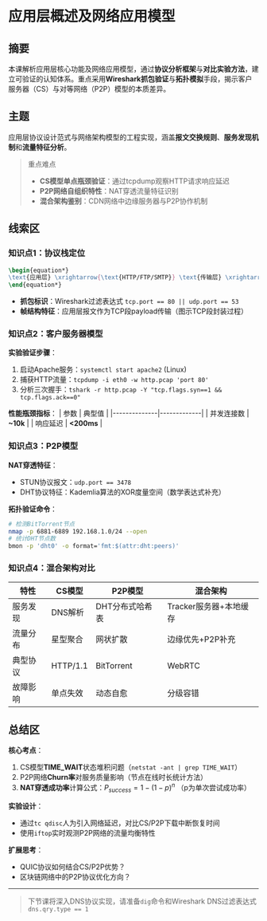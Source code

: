 # 应用层概述及网络应用模型

## 摘要
本课解析应用层核心功能及网络应用模型，通过**协议分析框架**与**对比实验方法**，建立可验证的认知体系。重点采用**Wireshark抓包验证**与**拓扑模拟**手段，揭示客户服务器（CS）与对等网络（P2P）模型的本质差异。

## 主题
应用层协议设计范式与网络架构模型的工程实现，涵盖**报文交换规则**、**服务发现机制**和**流量特征分析**。

> 重点难点
> - **CS模型单点瓶颈验证**：通过tcpdump观察HTTP请求响应延迟
> - **P2P网络自组织特性**：NAT穿透流量特征识别
> - **混合架构鉴别**：CDN网络中边缘服务器与P2P协作机制

## 线索区

### 知识点1：协议栈定位
```latex
\begin{equation*}
\text{应用层} \xrightarrow{\text{HTTP/FTP/SMTP}} \text{传输层} \xrightarrow{\text{TCP/UDP}} \text{网络层}
\end{equation*}
```
- **抓包标识**：Wireshark过滤表达式 `tcp.port == 80 || udp.port == 53`
- **帧结构特征**：应用层报文作为TCP段payload传输（图示TCP段封装过程）

### 知识点2：客户服务器模型
**实验验证步骤**：
1. 启动Apache服务：`systemctl start apache2` (Linux)
2. 捕获HTTP流量：`tcpdump -i eth0 -w http.pcap 'port 80'`
3. 分析三次握手：`tshark -r http.pcap -Y "tcp.flags.syn==1 && tcp.flags.ack==0"`

**性能瓶颈指标**：
| 参数         | 典型值       |
|--------------|-------------|
| 并发连接数   | **~10k**    |
| 响应延迟     | **<200ms**  |

### 知识点3：P2P模型
**NAT穿透特征**：
- STUN协议报文：`udp.port == 3478`
- DHT协议特征：Kademlia算法的XOR度量空间（数学表达式补充）

**拓扑验证命令**：
```bash
# 检测BitTorrent节点
nmap -p 6881-6889 192.168.1.0/24 --open
# 统计DHT节点数
bmon -p 'dht0' -o format='fmt:$(attr:dht:peers)'
```

### 知识点4：混合架构对比
| 特性          | CS模型                  | P2P模型                  | 混合架构                |
|---------------|-------------------------|--------------------------|-------------------------|
| 服务发现      | DNS解析                 | DHT分布式哈希表          | Tracker服务器+本地缓存  |
| 流量分布      | 星型聚合                | 网状扩散                 | 边缘优先+P2P补充        |
| 典型协议      | HTTP/1.1               | BitTorrent               | WebRTC                  |
| 故障影响      | 单点失效                | 动态自愈                 | 分级容错                |

## 总结区

**核心考点**：
1. CS模型**TIME_WAIT**状态堆积问题（`netstat -ant | grep TIME_WAIT`）
2. P2P网络**Churn率**对服务质量影响（节点在线时长统计方法）
3. **NAT穿透成功率**计算公式：$P_{success} = 1 - (1 - p)^n$ （p为单次尝试成功率）

**实验设计**：
- 通过`tc qdisc`人为引入网络延迟，对比CS/P2P下载中断恢复时间
- 使用`iftop`实时观测P2P网络的流量均衡特性

**扩展思考**：
- QUIC协议如何结合CS/P2P优势？
- 区块链网络中的P2P协议优化方向？

---

> 下节课将深入DNS协议实现，请准备`dig`命令和Wireshark DNS过滤表达式 `dns.qry.type == 1`
